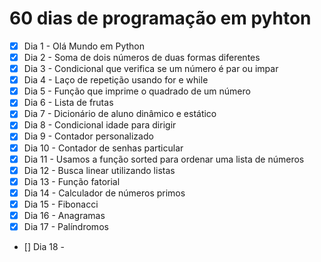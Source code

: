 # 60 dias de programação em pyhton

- [x] Dia 1 - Olá Mundo em Python
- [x] Dia 2 - Soma de dois números de duas formas diferentes
- [x] Dia 3 - Condicional que verifica se um número é par ou impar
- [x] Dia 4 - Laço de repetição usando for e while
- [x] Dia 5 - Função que imprime o quadrado de um número
- [x] Dia 6 - Lista de frutas
- [x] Dia 7 - Dicionário de aluno dinâmico e estático
- [x] Dia 8 - Condicional idade para dirigir
- [x] Dia 9 - Contador personalizado
- [x] Dia 10 - Contador de senhas particular
- [x] Dia 11 - Usamos a função sorted para ordenar uma lista de números
- [x] Dia 12 - Busca linear utilizando listas
- [x] Dia 13 - Função fatorial
- [x] Dia 14 - Calculador de números primos
- [x] Dia 15 - Fibonacci
- [x] Dia 16 - Anagramas
- [x] Dia 17 - Palíndromos
- [] Dia 18 - 